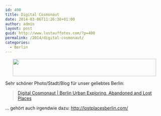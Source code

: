 ```yaml
---
id: 400
title: Digital Cosmonaut
date: 2014-03-06T11:26:38+01:00
author: admin
layout: post
guid: http://www.lustauffotos.com/?p=400
permalink: /2014/digital-cosmonaut/
categories:
  - Berlin
---
```

<p style="text-align: center;">
  <img class="aligncenter" alt="" src="http://digitalcosmonaut.com/wp-content/uploads/2013/01/cosmonautlogo1.jpg" width="457" height="55" />
</p>

Sehr schöner Photo/Stadt/Blog für unser geliebtes Berlin:

<blockquote class="wp-embedded-content" data-secret="2Skl4nFkyK">
  <p>
    <a href="https://digitalcosmonaut.com/">Digital Cosmonaut | Berlin Urban Exploring, Abandoned and Lost Places</a>
  </p>
</blockquote>



... gehört auch irgendwie dazu: <http://lostplacesberlin.com/>